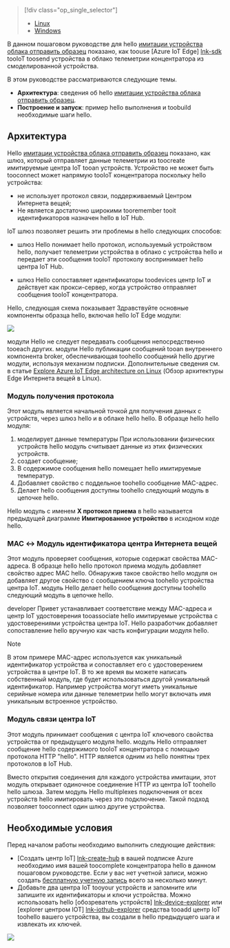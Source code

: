 > [!div class="op_single_selector"]
> * [Linux](../articles/iot-hub/iot-hub-linux-iot-edge-simulated-device.md)
> * [Windows](../articles/iot-hub/iot-hub-windows-iot-edge-simulated-device.md)

В данном пошаговом руководстве для hello [имитации устройства облака отправить образец] показано, как toouse [Azure IoT Edge] [ lnk-sdk] tooIoT toosend устройства в облако телеметрии концентратора из смоделированной устройства.

В этом руководстве рассматриваются следующие темы.

* **Архитектура**: сведения об hello [имитации устройства облака отправить образец].
* **Построение и запуск**: пример hello выполнения и toobuild необходимые шаги hello.

## <a name="architecture"></a>Архитектура

Hello [имитации устройства облака отправить образец] показано, как шлюз, который отправляет данные телеметрии из toocreate имитируемые центра IoT tooan устройств. Устройство не может быть tooconnect может напрямую tooIoT концентратора поскольку hello устройства:

* не использует протокол связи, поддерживаемый Центром Интернета вещей;
* Не является достаточно широкими tooremember tooit идентификаторов назначен hello в IoT Hub.

IoT шлюз позволяет решить эти проблемы в hello следующих способов:

* шлюз Hello понимает hello протокол, используемый устройством hello, получает телеметрии устройства в облако с устройства hello и передает эти сообщения tooIoT протоколу воспринимает hello центра IoT Hub.

* шлюз Hello сопоставляет идентификаторы toodevices центр IoT и действует как прокси-сервер, когда устройство отправляет сообщения tooIoT концентратора.

Hello, следующая схема показывает Здравствуйте основные компоненты образца hello, включая hello IoT Edge модули:

![][1]

модули Hello не следует передавать сообщения непосредственно tooeach других. модули Hello публикации сообщений tooan внутреннего компонента broker, обеспечивающая toohello сообщений hello другие модули, используя механизм подписки. Дополнительные сведения см. в статье [Explore Azure IoT Edge architecture on Linux][lnk-gw-getstarted] (Обзор архитектуры Edge Интернета вещей в Linux).

### <a name="protocol-ingestion-module"></a>Модуль получения протокола

Этот модуль является начальной точкой для получения данных с устройств, через шлюз hello и в облаке hello hello. В образце hello hello модуля:

1. моделирует данные температуры При использовании физических устройств hello модуль считывает данные из этих физических устройств.
1. создает сообщение;
1. В содержимое сообщения hello помещает hello имитируемые температур.
1. Добавляет свойство с поддельное toohello сообщение MAC-адрес.
1. Делает hello сообщения доступны toohello следующий модуль в цепочке hello.

Hello модуль с именем **X протокол приема** в hello называется предыдущей диаграмме **Имитированное устройство** в исходном коде hello.

### <a name="mac-lt-gt-iot-hub-id-module"></a>MAC &lt;-&gt; Модуль идентификатора центра Интернета вещей

Этот модуль проверяет сообщения, которые содержат свойства MAC-адреса. В образце hello hello протокол приема модуль добавляет свойство адрес MAC hello. Обнаружив такое свойство hello модуля он добавляет другое свойство с сообщением ключа toohello устройства центра IoT. модуль Hello делает hello сообщения доступны toohello следующий модуль в цепочке hello.

developer Привет устанавливает соответствие между MAC-адреса и центр IoT удостоверения tooassociate hello имитируемые устройства с удостоверениями устройства центра IoT. Hello разработчик добавляет сопоставление hello вручную как часть конфигурации модуля hello.

> [!NOTE]
> В этом примере MAC-адрес используется как уникальный идентификатор устройства и сопоставляет его с удостоверением устройства в центре IoT. В то же время вы можете написать собственный модуль, где будет использоваться другой уникальный идентификатор. Например устройства могут иметь уникальные серийные номера или данные телеметрии hello могут включать имя уникальным встроенное устройство.

### <a name="iot-hub-communication-module"></a>Модуль связи центра IoT

Этот модуль принимает сообщения с центра IoT ключевого свойства устройства от предыдущего модуля hello. модуль Hello отправляет сообщение hello содержимого tooIoT концентратора с помощью протокола HTTP "hello". HTTP является одним из hello понятны трех протоколов в IoT Hub.

Вместо открытия соединения для каждого устройства имитации, этот модуль открывает одиночное соединение HTTP из центра IoT toohello hello шлюза. Затем модуль Hello multiplexes подключения от всех устройств hello имитировать через это подключение. Такой подход позволяет tooconnect один шлюз другие устройства.

## <a name="before-you-get-started"></a>Необходимые условия

Перед началом работы необходимо выполнить следующие действия:

* [Создать центр IoT] [ lnk-create-hub] в вашей подписке Azure необходимо имя вашей toocomplete концентратора hello в данном пошаговом руководстве. Если у вас нет учетной записи, можно создать [бесплатную учетную запись][lnk-free-trial] всего за несколько минут.
* Добавьте два центра IoT tooyour устройств и запомните или запишите их идентификаторы и ключи устройства. Можно использовать hello [обозреватель устройств] [ lnk-device-explorer] или [explorer центром IOT] [ lnk-iothub-explorer] средства tooadd центр IoT toohello вашего устройства, вы создали в hello предыдущего шага и извлекать их ключей.

![][2]

<!-- Images -->
[1]: media/iot-hub-iot-edge-simulated-selector/image1.png
[2]: media/iot-hub-iot-edge-simulated-selector/image2.png

<!-- Links -->
[имитации устройства облака отправить образец]: https://github.com/Azure/iot-edge/blob/master/samples/simulated_device_cloud_upload/README.md
[lnk-sdk]: https://github.com/Azure/iot-edge
[lnk-gw-getstarted]: ../articles/iot-hub/iot-hub-linux-iot-edge-get-started.md
[lnk-free-trial]: https://azure.microsoft.com/pricing/free-trial/
[lnk-device-explorer]: https://github.com/Azure/azure-iot-sdk-csharp/tree/master/tools/DeviceExplorer
[lnk-iothub-explorer]: https://github.com/Azure/iothub-explorer/blob/master/readme.md
[lnk-create-hub]: ../articles/iot-hub/iot-hub-create-through-portal.md